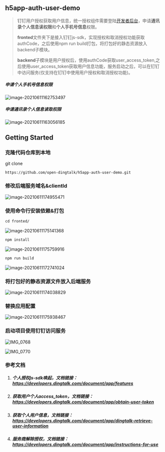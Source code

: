 ## h5app-auth-user-demo
> 钉钉用户授权获取用户信息，统一授权组件需要登陆[开发者后台](https://open-dev.dingtalk.com/)，申请**通讯录个人信息读权限**和**个人手机号信息**权限。
>
> **fronted**文件夹下是接入钉钉js-sdk，实现授权和取消授权功能获取authCode，之后使用npm run build打包，将打包好的静态资源放入backend子模块。
>
> **backend**子模块是用户授权后，使用authCode获取user_access_token,之后使用user_access_token获取用户信息功能，服务启动之后，可以在钉钉中访问服务(仅支持在钉钉中使用用户授权和取消授权功能)。

##### 申请个人手机号信息权限

![image-20210611162753497](https://github.com/open-dingtalk/h5app-auth-user-demo/blob/master/images/image-20210611162753497.png)

##### 申请通讯录个人信息读取权限

![image-20210611163056185](https://github.com/open-dingtalk/h5app-auth-user-demo/blob/master/images/image-20210611163056185.png)



## Getting Started



### 克隆代码仓库到本地
git clone
```
https://github.com/open-dingtalk/h5app-auth-user-demo.git
```

### 修改后端服务域名&clientId

![image-20210611174955471](https://github.com/open-dingtalk/h5app-auth-user-demo/blob/master/images/image-20210611174955471.png)

### 使用命令行安装依赖&打包

```txt
cd fronted/
```

![image-20210611175141368](https://github.com/open-dingtalk/h5app-auth-user-demo/blob/master/images/image-20210611175141368.png)

```txt
npm install
```

![image-20210611175759916](https://github.com/open-dingtalk/h5app-auth-user-demo/blob/master/images/image-20210611175759916.png)

```txt
npm run build
```

![image-20210611172741024](https://github.com/open-dingtalk/h5app-auth-user-demo/blob/master/images/image-20210611172741024.png)

### 将打包好的静态资源文件放入后端服务

![image-20210611174038829](https://github.com/open-dingtalk/h5app-auth-user-demo/blob/master/images/image-20210611174038829.png)

### 替换应用配置

![image-20210611175938467](https://github.com/open-dingtalk/h5app-auth-user-demo/blob/master/images/image-20210611175938467.png)

### 启动项目使用钉钉访问服务

![IMG_0768](https://github.com/open-dingtalk/h5app-auth-user-demo/blob/master/images/IMG_0768.PNG)

![IMG_0770](https://github.com/open-dingtalk/h5app-auth-user-demo/blob/master/images/IMG_0770.PNG)

### 参考文档

1. ##### 个人授权js-sdk唤起，文档链接：https://developers.dingtalk.com/document/app/features

2. ##### 获取用户个人access_token，文档链接：https://developers.dingtalk.com/document/app/obtain-user-token

3. ##### 获取个人用户信息，文档链接：https://developers.dingtalk.com/document/app/dingtalk-retrieve-user-information

4. ##### 服务商解除授权，文档链接：https://developers.dingtalk.com/document/app/instructions-for-use
